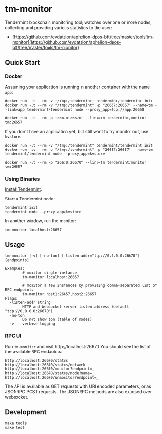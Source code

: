 # tm-monitor

Tendermint blockchain monitoring tool; watches over one or more nodes,
collecting and providing various statistics to the user:

- [https://github.com/evdatsion/aphelion-dpos-bft/tree/master/tools/tm-monitor](https://github.com/evdatsion/aphelion-dpos-bft/tree/master/tools/tm-monitor)

## Quick Start

### Docker

Assuming your application is running in another container with the name
`app`:

```
docker run -it --rm -v "/tmp:/tendermint" tendermint/tendermint init
docker run -it --rm -v "/tmp:/tendermint" -p "26657:26657" --name=tm --link=app tendermint/tendermint node --proxy_app=tcp://app:26658

docker run -it --rm -p "26670:26670" --link=tm tendermint/monitor tm:26657
```

If you don't have an application yet, but still want to try monitor out,
use `kvstore`:

```
docker run -it --rm -v "/tmp:/tendermint" tendermint/tendermint init
docker run -it --rm -v "/tmp:/tendermint" -p "26657:26657" --name=tm tendermint/tendermint node --proxy_app=kvstore
```

```
docker run -it --rm -p "26670:26670" --link=tm tendermint/monitor tm:26657
```

### Using Binaries

[Install Tendermint](../introduction/install.md).

Start a Tendermint node:

```
tendermint init
tendermint node --proxy_app=kvstore
```

In another window, run the monitor:

```
tm-monitor localhost:26657
```

## Usage

```
tm-monitor [-v] [-no-ton] [-listen-addr="tcp://0.0.0.0:26670"] [endpoints]

Examples:
        # monitor single instance
        tm-monitor localhost:26657

        # monitor a few instances by providing comma-separated list of RPC endpoints
        tm-monitor host1:26657,host2:26657
Flags:
  -listen-addr string
        HTTP and Websocket server listen address (default "tcp://0.0.0.0:26670")
  -no-ton
        Do not show ton (table of nodes)
  -v    verbose logging
```

### RPC UI

Run `tm-monitor` and visit http://localhost:26670 You should see the
list of the available RPC endpoints:

```
http://localhost:26670/status
http://localhost:26670/status/network
http://localhost:26670/monitor?endpoint=_
http://localhost:26670/status/node?name=_
http://localhost:26670/unmonitor?endpoint=_
```

The API is available as GET requests with URI encoded parameters, or as
JSONRPC POST requests. The JSONRPC methods are also exposed over
websocket.

## Development

```
make tools
make test
```

